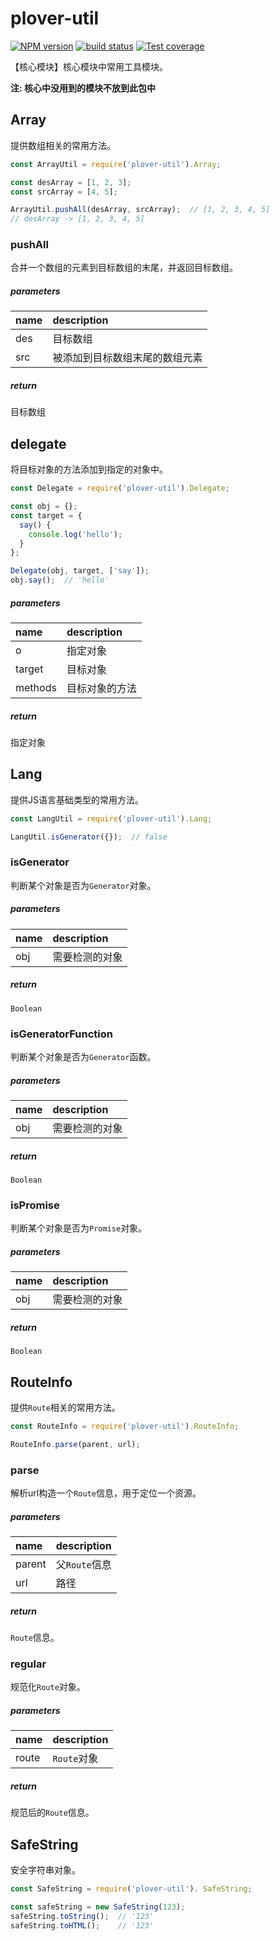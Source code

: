 # plover-util


[![NPM version][npm-image]][npm-url]
[![build status][travis-image]][travis-url]
[![Test coverage][coveralls-image]][coveralls-url]


【核心模块】核心模块中常用工具模块。

**注: 核心中没用到的模块不放到此包中**


## Array
提供数组相关的常用方法。

```js
const ArrayUtil = require('plover-util').Array;

const desArray = [1, 2, 3];
const srcArray = [4, 5];

ArrayUtil.pushAll(desArray, srcArray);  // [1, 2, 3, 4, 5]
// desArray -> [1, 2, 3, 4, 5]
```

### pushAll
合并一个数组的元素到目标数组的末尾，并返回目标数组。

##### parameters

| name | description |
|:-----|:------------|
| des | 目标数组 |
| src | 被添加到目标数组末尾的数组元素 |

##### return
目标数组


## delegate
将目标对象的方法添加到指定的对象中。

```js
const Delegate = require('plover-util').Delegate;

const obj = {};
const target = {
  say() {
    console.log('hello');
  }
};

Delegate(obj, target, ['say']);
obj.say();  // 'hello'
```

##### parameters
| name | description |
|:-----|:------------|
| o | 指定对象 |
| target | 目标对象 |
| methods | 目标对象的方法 |

##### return
指定对象


## Lang
提供JS语言基础类型的常用方法。

```js
const LangUtil = require('plover-util').Lang;

LangUtil.isGenerator({});  // false
```

### isGenerator
判断某个对象是否为`Generator`对象。

##### parameters
| name | description |
|:-----|:------------|
| obj | 需要检测的对象 |

##### return
`Boolean`

### isGeneratorFunction
判断某个对象是否为`Generator`函数。

##### parameters
| name | description |
|:-----|:------------|
| obj | 需要检测的对象 |

##### return
`Boolean`

### isPromise
判断某个对象是否为`Promise`对象。

##### parameters
| name | description |
|:-----|:------------|
| obj | 需要检测的对象 |

##### return
`Boolean`


## RouteInfo
提供`Route`相关的常用方法。

```js
const RouteInfo = require('plover-util').RouteInfo;

RouteInfo.parse(parent, url);
```

### parse
解析url构造一个`Route`信息，用于定位一个资源。

##### parameters
| name | description |
|:-----|:------------|
| parent | 父`Route`信息 |
| url | 路径 |

##### return
`Route`信息。

### regular
规范化`Route`对象。

##### parameters
| name | description |
|:-----|:------------|
| route | `Route`对象 |

##### return
规范后的`Route`信息。


## SafeString
安全字符串对象。

```js
const SafeString = require('plover-util'). SafeString;

const safeString = new SafeString(123);
safeString.toString();  // '123'
safeString.toHTML();    // '123'
```


[npm-image]: https://img.shields.io/npm/v/plover-util.svg?style=flat-square
[npm-url]: https://www.npmjs.com/package/plover-util
[travis-image]: https://img.shields.io/travis/plover-modules/plover-util/master.svg?style=flat-square
[travis-url]: https://travis-ci.org/plover-modules/plover-util
[coveralls-image]: https://img.shields.io/codecov/c/github/plover-modules/plover-util.svg?style=flat-square
[coveralls-url]: https://codecov.io/github/plover-modules/plover-util?branch=master
